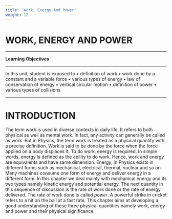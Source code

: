 ```yaml
---
title: 'Work, Energy And Power'
weight: 12
---
```


# WORK, ENERGY AND POWER

---
**Learning Objectives**
*********
In this unit, student is exposed to
• definition of work
• work done by a constant and a variable force
• various types of energy
• law of conservation of energy
• vertical circular motion
• definition of power
• various types of collisions

---

 # INTRODUCTION


The term work is used in diverse contexts in daily life. It refers to both physical as well as mental work. In fact, any activity can generally be called as work. But in Physics, the term work is treated as a physical quantity with a precise definition. Work is said to be done by the force when the force applied on a body displaces it. To do work, energy is required. In simple words, energy is defined as the ability to do work. Hence, work and energy are equivalents and have same dimension. Energy, in Physics exists in different forms such as mechanical, electrical, thermal, nuclear and so on. Many machines consume one form of energy and deliver energy in a different form. In this chapter we deal mainly with mechanical energy and its two types namely kinetic energy and potential energy. The next
quantity in this sequence of discussion is the rate of work done or the rate of energy delivered. The rate of work done is called _power_. A powerful strike in cricket refers to a hit on the ball at a fast rate. This chapter aims at developing a good understanding of these three physical quantities namely work, energy and power and their physical significance.
